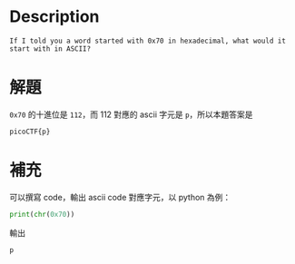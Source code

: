 # Description
```text
If I told you a word started with 0x70 in hexadecimal, what would it start with in ASCII?
```
# 解題
`0x70` 的十進位是 `112`，而 112 對應的 ascii 字元是 `p`，所以本題答案是
```text
picoCTF{p}
```

# 補充
可以撰寫 code，輸出 ascii code 對應字元，以 python 為例：
```python
print(chr(0x70))
```
輸出
```text
p
```
